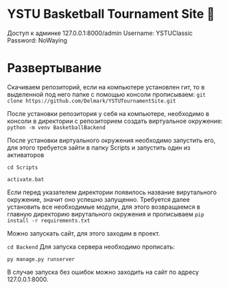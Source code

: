 # YSTU Basketball Tournament Site :basketball:


Доступ к админке 127.0.0.1:8000/admin
Username: YSTUClassic
Password: NoWaying

# Развертывание
Скачиваем репозиторий, если на компьютере установлен гит, то в выделенной под него папке с помощью консоли прописываем:
```git clone https://github.com/Delmark/YSTUTournamentSite.git```  

После установки репозитория у себя на компьютере, необходимо в консоли в директории с репозиторием создать виртуальное окружение:
```python -m venv BasketballBackend``` 

После установки виртуального окружения необходимо запустить его, для этого требуется зайти в папку Scripts и запустить один из активаторов
 
```cd Scripts``` 

```activate.bat```
 
Если перед указателем директории появилось название вирутального окружение, значит оно успешно запущенно.
Требуется далее установить все необходимые модули, для этого возвращаемся в главную директорию вирутального окружения и прописываем ```pip install -r requirements.txt```
 
Можно запускать сайт, для этого заходим в проект.  

```cd Backend```
Для запуска сервера необходимо прописать:  

```py manage.py runserver```
 
В случае запуска без ошибок можно заходить на сайт по адресу 127.0.0.1:8000.

